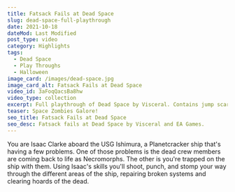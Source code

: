 ```yaml
---
title: Fatsack Fails at Dead Space
slug: dead-space-full-playthrough
date: 2021-10-18
dateMod: Last Modified
post_type: video
category: Highlights
tags:
  - Dead Space
  - Play Throughs
  - Halloween
image_card: /images/dead-space.jpg
image_card_alt: Fatsack Fails at Dead Space
video_id: 3aFoqQacsBa8hw
video_type: collection
excerpt: Full playthrough of Dead Space by Visceral. Contains jump scare alerts!
teaser: Space Zombies Galore!
seo_title: Fatsack Fails at Dead Space
seo_desc: Fatsack fails at Dead Space by Visceral and EA Games.
---
```

You are Isaac Clarke aboard the USG Ishimura, a Planetcracker ship that's having a few problems. One of those problems is the dead crew members are coming back to life as Necromorphs. The other is you're trapped on the ship with them. Using Isaac's skills you'll shoot, punch, and stomp your way through the different areas of the ship, repairing broken systems and clearing hoards of the dead.
